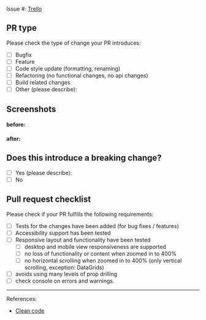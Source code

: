 Issue #:
[Trello](https://trello.com/b/MkMQbu3m/wiki-solid)

## PR type

Please check the type of change your PR introduces:

- [ ] Bugfix
- [ ] Feature
- [ ] Code style update (formatting, renaming)
- [ ] Refactoring (no functional changes, no api changes)
- [ ] Build related changes
- [ ] Other (please describe):

## Screenshots

#### before:

#### after:

## Does this introduce a breaking change?

- [ ] Yes (please describe):
- [ ] No

## Pull request checklist

Please check if your PR fulfills the following requirements:

- [ ] Tests for the changes have been added (for bug fixes / features)
- [ ] Accessibility support has been tested
- [ ] Responsive layout and functionality have been tested
  - [ ] desktop and mobile view responsiveness are supported
  - [ ] no loss of functionality or content when zoomed in to 400%
  - [ ] no horizontal scrolling when zoomed in to 400% (only vertical scrolling, exception: DataGrids)
- [ ] avoids using many levels of prop drilling
- [ ] check console on errors and warnings.
---

References:
- [Clean code](https://github.com/airbnb/javascript)
